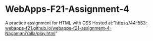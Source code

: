 # WebApps-F21-Assignment-4
A practice assignment for HTML with CSS
Hosted at:"https://44-563-webapps-f21.github.io/webapps-f21-assignment-4-NagamaniYalla/play.html"